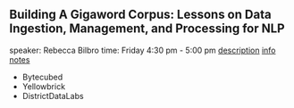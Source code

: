 ## Building A Gigaword Corpus: Lessons on Data Ingestion, Management, and Processing for NLP

speaker: Rebecca Bilbro
time: Friday 4:30 pm - 5:00 pm
[description](https://us.pycon.org/2017/schedule/presentation/297/)
[info](http://pycon.districtdatalabs.com/)
[notes](https://github.com/DistrictDataLabs/PyCon2017/blob/master/proposals/a_giga_word_corpus.md)

- Bytecubed
- Yellowbrick
- DistrictDataLabs

